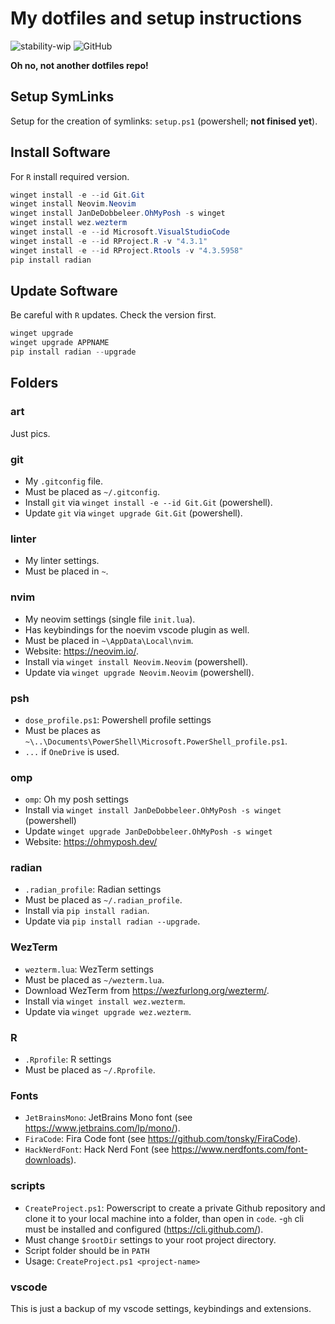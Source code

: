 # My dotfiles and setup instructions

![stability-wip](https://img.shields.io/badge/stability-wip-lightgrey.svg) ![GitHub](https://img.shields.io/badge/dotfiles-blue)

__Oh no, not another dotfiles repo!__

## Setup SymLinks

Setup for the creation of symlinks: `setup.ps1` (powershell; __not finised yet__).

## Install Software

For `R` install required version.

```powershell
winget install -e --id Git.Git
winget install Neovim.Neovim
winget install JanDeDobbeleer.OhMyPosh -s winget
winget install wez.wezterm
winget install -e --id Microsoft.VisualStudioCode
winget install -e --id RProject.R -v "4.3.1"
winget install -e --id RProject.Rtools -v "4.3.5958"
pip install radian
```

## Update Software

Be careful with `R` updates. Check the version first.

```powershell
winget upgrade 
winget upgrade APPNAME
pip install radian --upgrade
```

## Folders

### art

Just pics.

### git

- My `.gitconfig` file.
- Must be placed as `~/.gitconfig`.
- Install `git` via `winget install -e --id Git.Git` (powershell).
- Update `git` via `winget upgrade Git.Git` (powershell).

### linter

- My linter settings.
- Must be placed in `~`.

### nvim

- My neovim settings (single file `init.lua`).
- Has keybindings for the noevim vscode plugin as well.
- Must be placed in `~\AppData\Local\nvim`.
- Website: <https://neovim.io/>.
- Install via `winget install Neovim.Neovim` (powershell).
- Update via `winget upgrade Neovim.Neovim` (powershell).

### psh

- `dose_profile.ps1`: Powershell profile settings
- Must be places as `~\..\Documents\PowerShell\Microsoft.PowerShell_profile.ps1`.
- `...` if `OneDrive` is used.

### omp

- `omp`: Oh my posh settings
- Install via `winget install JanDeDobbeleer.OhMyPosh -s winget` (powershell)
- Update `winget upgrade JanDeDobbeleer.OhMyPosh -s winget`
- Website: <https://ohmyposh.dev/>

### radian

- `.radian_profile`: Radian settings
- Must be placed as `~/.radian_profile`.
- Install via `pip install radian`.
- Update via `pip install radian --upgrade`.

### WezTerm

- `wezterm.lua`: WezTerm settings
- Must be placed as `~/wezterm.lua`.
- Download WezTerm from <https://wezfurlong.org/wezterm/>.
- Install via `winget install wez.wezterm`.
- Update via `winget upgrade wez.wezterm`.

### R

- `.Rprofile`: R settings
- Must be placed as `~/.Rprofile`.

### Fonts

- `JetBrainsMono`: JetBrains Mono font (see <https://www.jetbrains.com/lp/mono/>).
- `FiraCode`: Fira Code font (see <https://github.com/tonsky/FiraCode>).
- `HackNerdFont`: Hack Nerd Font (see <https://www.nerdfonts.com/font-downloads>).

### scripts

- `CreateProject.ps1`: Powerscript to create a private Github repository and clone it to your local machine into a folder, than open in `code`.
-`gh` cli must be installed and configured (<https://cli.github.com/>).
- Must change `$rootDir` settings to your root project directory.
- Script folder should be in `PATH`
- Usage: `CreateProject.ps1 <project-name>`

### vscode

This is just a backup of my vscode settings, keybindings and extensions.
